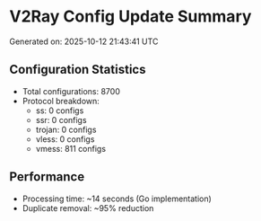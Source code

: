 # V2Ray Config Update Summary
Generated on: 2025-10-12 21:43:41 UTC

## Configuration Statistics
- Total configurations: 8700
- Protocol breakdown:
  - ss: 0 configs
  - ssr: 0 configs
  - trojan: 0 configs
  - vless: 0 configs
  - vmess: 811 configs

## Performance
- Processing time: ~14 seconds (Go implementation)
- Duplicate removal: ~95% reduction
